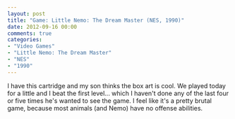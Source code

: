 ```yaml
---
layout: post
title: "Game: Little Nemo: The Dream Master (NES, 1990)"
date: 2012-09-16 00:00
comments: true
categories:
- "Video Games"
- "Little Nemo: The Dream Master"
- "NES"
- "1990"
---
```


I have this cartridge and my son thinks the box art is cool. We
played today for a little and I beat the first level... which I
haven't done any of the last four or five times he's wanted to
see the game. I feel like it's a pretty brutal game, because most
animals (and Nemo) have no offense abilities.
